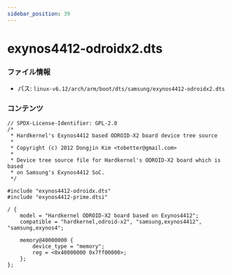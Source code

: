```yaml
---
sidebar_position: 39
---
```

# exynos4412-odroidx2.dts

### ファイル情報

- パス: `linux-v6.12/arch/arm/boot/dts/samsung/exynos4412-odroidx2.dts`

### コンテンツ

```dts
// SPDX-License-Identifier: GPL-2.0
/*
 * Hardkernel's Exynos4412 based ODROID-X2 board device tree source
 *
 * Copyright (c) 2012 Dongjin Kim <tobetter@gmail.com>
 *
 * Device tree source file for Hardkernel's ODROID-X2 board which is based
 * on Samsung's Exynos4412 SoC.
 */

#include "exynos4412-odroidx.dts"
#include "exynos4412-prime.dtsi"

/ {
	model = "Hardkernel ODROID-X2 board based on Exynos4412";
	compatible = "hardkernel,odroid-x2", "samsung,exynos4412", "samsung,exynos4";

	memory@40000000 {
		device_type = "memory";
		reg = <0x40000000 0x7ff00000>;
	};
};

```

